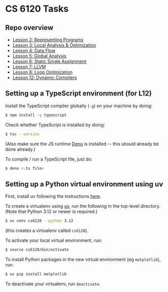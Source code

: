# CS 6120 Tasks

## Repo overview
- [Lesson 2: Representing Programs](./l2)
- [Lesson 3: Local Analysis & Optimization](./l3)
- [Lesson 4: Data Flow](./l4)
- [Lesson 5: Global Analysis](./l5)
- [Lesson 6: Static Single Assignment](./l6)
- [Lesson 7: LLVM](./l7)
- [Lesson 8: Loop Optimization](./l8)
- [Lesson 12: Dynamic Compilers](./l12)

## Setting up a TypeScript environment (for L12)
Install the TypeScript compiler globally (`-g`) on your machine by doing:
```bash
$ npm install -g typescript
```
Check whether TypeScript is installed by doing:
```bash
$ tsc --version
```
(Also make sure the JS runtime [Deno](https://docs.deno.com/runtime/) is installed -- this should already be done already.)

To compile / run a TypeScript file, just do:
```bash
$ deno <.ts file>
```

## Setting up a Python virtual environment using uv

First, install uv following the instructions [here](https://docs.astral.sh/uv/getting-started/installation/#standalone-installer).

To create a virtualenv using [uv](https://docs.astral.sh/uv/), run the following in the 
top-level directory. (Note that Python 3.12 or newer is required.)
```bash
$ uv venv cs6120 --python 3.12
```
(this creates a virtualenv called `cs6120`).

To activate your local virtual environment, run:
```bash
$ source cs6120/bin/activate
```

To install Python packages in the new virtual environment (eg `matplotlib`), run:
```bash
$ uv pip install matplotlib
```

To deactivate your virtualenv, run `deactivate`.

 

